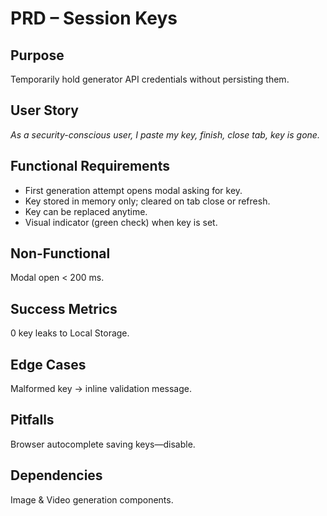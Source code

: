 # PRD – Session Keys

## Purpose

Temporarily hold generator API credentials without persisting them.

## User Story

_As a security-conscious user, I paste my key, finish, close tab, key is gone._

## Functional Requirements

- First generation attempt opens modal asking for key.
- Key stored in memory only; cleared on tab close or refresh.
- Key can be replaced anytime.
- Visual indicator (green check) when key is set.

## Non-Functional

Modal open < 200 ms.

## Success Metrics

0 key leaks to Local Storage.

## Edge Cases

Malformed key → inline validation message.

## Pitfalls

Browser autocomplete saving keys—disable.

## Dependencies

Image & Video generation components.
